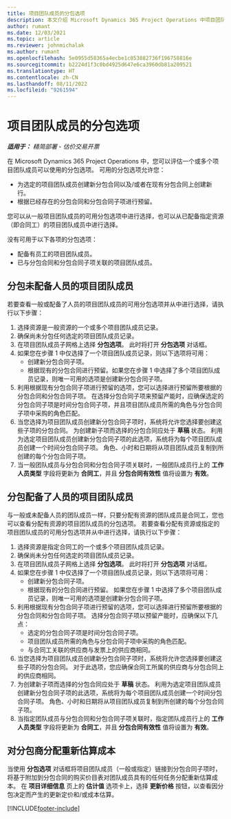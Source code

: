 ```yaml
---
title: 项目团队成员的分包选项
description: 本文介绍 Microsoft Dynamics 365 Project Operations 中项目团队成员的分包选项。
author: rumant
ms.date: 12/03/2021
ms.topic: article
ms.reviewer: johnmichalak
ms.author: rumant
ms.openlocfilehash: 5e0955d58365a4ecbe1c053882736f196758816e
ms.sourcegitcommit: b2224d1f3c0bd4925d647e6ca3960db81a209521
ms.translationtype: HT
ms.contentlocale: zh-CN
ms.lasthandoff: 08/11/2022
ms.locfileid: "9261594"
---
```

# <a name="subcontracting-options-for-project-team-members"></a>项目团队成员的分包选项

_**适用于：** 精简部署 - 估价交易开票_

在 Microsoft Dynamics 365 Project Operations 中，您可以评估一个或多个项目团队成员可以使用的分包选项。 可用的分包选项允许您：

- 为选定的项目团队成员创建新分包合同以及/或者在现有分包合同上创建新行。 
- 根据已经存在的分包合同和分包合同子项进行预留。 

您可以从一般项目团队成员的可用分包选项中进行选择，也可以从已配备指定资源（即合同工）的项目团队成员中进行选择。 

没有可用于以下各项的分包选项：

- 配备有员工的项目团队成员。 
- 已与分包合同和分包合同子项关联的项目团队成员。 

## <a name="subcontracting-an-unstaffed-project-team-member"></a>分包未配备人员的项目团队成员

若要查看一般或配备了人员的项目团队成员的可用分包选项并从中进行选择，请执行以下步骤：

1. 选择资源是一般资源的一个或多个项目团队成员记录。
2. 确保尚未分包任何选定的项目团队成员记录。 
3. 在项目团队成员子网格上选择 **分包选项**。 此时将打开 **分包选项** 对话框。 
4. 如果您在步骤 1 中仅选择了一个项目团队成员记录，则以下选项将可用：
    - 创建新分包合同子项。 
    - 根据现有的分包合同进行预留。如果您在步骤 1 中选择了多个项目团队成员记录，则唯一可用的选项是创建新分包合同子项。
5. 利用根据现有分包合同子项进行预留的选项，您可以选择进行预留所要根据的分包合同和分包合同子项。 在选择分包合同子项来预留产能时，应确保选定的分包合同子项是时间分包合同子项，并且项目团队成员所需的角色与分包合同子项中采购的角色匹配。
6. 当您选择为项目团队成员创建新分包合同子项时，系统将允许您选择要创建这些子项的分包合同。 为创建新子项而选择的分包合同应处于 **草稿** 状态。 利用为选定项目团队成员创建新分包合同子项的此选项，系统将为每个项目团队成员创建一个时间分包合同子项。 角色、小时和日期将从项目团队成员复制到所创建的每个分包合同子项。 
7. 当一般团队成员与分包合同和分包合同子项关联时，一般团队成员行上的 **工作人员类型** 字段将更新为 **合同工**，并且 **分包合同有效性** 值将设置为 **有效**。

## <a name="subcontracting-a-staffed-project-team-member"></a>分包配备了人员的项目团队成员

与一般或未配备人员的团队成员一样，只要分配有资源的团队成员是合同工，您也可以查看分配有资源的项目团队成员的分包选项。 若要查看分配有资源或指定的项目团队成员的可用分包选项并从中进行选择，请执行以下步骤：

1. 选择资源是指定合同工的一个或多个项目团队成员记录。
2. 确保尚未分包任何选定的项目团队成员记录。 
3. 在项目团队成员子网格上选择 **分包选项**。 此时将打开 **分包选项** 对话框。 
4. 如果您在步骤 1 中仅选择了一个项目团队成员记录，则以下选项将可用：
      - 创建新分包合同子项。
      - 根据现有的分包合同进行预留。
  如果您在步骤 1 中选择了多个项目团队成员记录，则唯一可用的选项是创建新分包合同子项。
5. 利用根据现有分包合同子项进行预留的选项，您可以选择进行预留所要根据的分包合同和分包合同子项。 选择分包合同子项以预留产能时，应确保以下几点：
      - 选定的分包合同子项是时间分包合同子项。 
      - 项目团队成员所需的角色与分包合同子项中采购的角色匹配。 
      - 与合同工关联的供应商与发票上的供应商相同。
6. 当您选择为项目团队成员创建新分包合同子项时，系统将允许您选择要创建这些子项的分包合同。 对于此选项，您应确保合同工所属的供应商与分包合同上的供应商相同。 
7. 为创建新子项而选择的分包合同应处于 **草稿** 状态。 利用为选定项目团队成员创建新分包合同子项的此选项，系统将为每个项目团队成员创建一个时间分包合同子项。 角色、小时和日期将从项目团队成员复制到所创建的每个分包合同子项。  
8. 当指定团队成员与分包合同和分包合同子项关联时，指定团队成员行上的 **工作人员类型** 字段将更新为 **合同工**，并且 **分包合同有效性** 值将设置为 **有效**。

## <a name="re-costing-subcontractor-assignments"></a>对分包商分配重新估算成本

当使用 **分包选项** 对话框将项目团队成员（一般或指定）链接到分包合同子项时，将基于附加到分包合同的购买价目表对团队成员具有的任何任务分配重新估算成本。 在 **项目详细信息** 页上的 **估计值** 选项卡上，选择 **更新价格** 按钮，以查看因分包决定而产生的更新定价和/或成本估算。

[!INCLUDE[footer-include](../../includes/footer-banner.md)]
